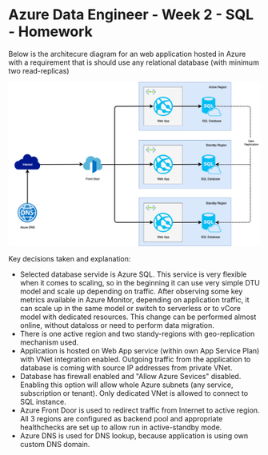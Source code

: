 # Azure Data Engineer - Week 2 - SQL - Homework

Below is the architecure diagram for an web application hosted in Azure with a requirement that is should use any relational database (with minimum two read-replicas) 

![homework1](homework1.png)

Key decisions taken and explanation:
- Selected database servide is Azure SQL. This service is very flexible when it comes to scaling, so in the beginning it can use very simple DTU model and scale up depending on traffic. After observing some key metrics available in Azure Monitor, depending on application traffic, it can scale up in the same model or switch to serverless or to vCore model with dedicated resources. This change can be performed almost online, without dataloss or need to perform data migration.
- There is one active region and two standy-regions with geo-replication mechanism used.
- Application is hosted on Web App service (within own App Service Plan) with VNet integration enabled. Outgoing traffic from the application to database is coming with source IP addresses from private VNet.
- Database has firewall enabled and "Allow Azure Sevices" disabled. Enabling this option will allow whole Azure subnets (any service, subscription or tenant). Only dedicated VNet is allowed to connect to SQL instance.
- Azure Front Door is used to redirect traffic from Internet to active region. All 3 regions are configured as backend pool and appropriate healthchecks are set up to allow run in active-standby mode.
- Azure DNS is used for DNS lookup, because application is using own custom DNS domain.

